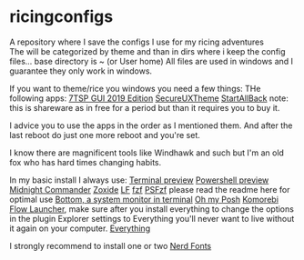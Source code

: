 # ricingconfigs
A repository where I save the configs I use for my ricing adventures
<br>
The will be categorized by theme and than in dirs where i keep the config files... base directory is ~ (or User home)
All files are used in windows and I guarantee they only work in windows.

If you want to theme/rice you windows you need a few things:
THe following apps:
[7TSP GUI 2019 Edition](https://www.deviantart.com/devillnside/art/7TSP-GUI-2019-Edition-804769422)
[SecureUXTheme](https://github.com/namazso/SecureUxTheme)
[StartAllBack](https://www.startallback.com/) note: this is shareware as in free for a period but than it requires you to buy it.

I advice you to use the apps in the order as I mentioned them.
And after the last reboot do just one more reboot and you're set.

I know there are magnificent tools like Windhawk and such but I'm an old fox who has hard times changing habits.

In my basic install I always use:
[Terminal preview](https://github.com/microsoft/terminal)
[Powershell preview](https://github.com/PowerShell/PowerShell)
[Midnight Commander](https://sourceforge.net/projects/mcwin32/)
[Zoxide](https://github.com/ajeetdsouza/zoxide)
[LF](https://github.com/gokcehan/lf) 
[fzf](https://github.com/junegunn/fzf)
[PSFzf](https://github.com/kelleyma49/PSFzf) please read the readme here for optimal use
[Bottom, a system monitor in terminal](https://github.com/ClementTsang/bottom)
[Oh my Posh](https://ohmyposh.dev/)
[Komorebi](https://github.com/LGUG2Z/komorebi)
[Flow Launcher](https://www.flowlauncher.com/), make sure after you install everything to change the options in the plugin Explorer settings to Everything you'll never want to live without it again on your computer.
[Everything](https://www.voidtools.com/downloads/)

I strongly recommend to install one or two [Nerd Fonts](https://www.nerdfonts.com/font-downloads)
